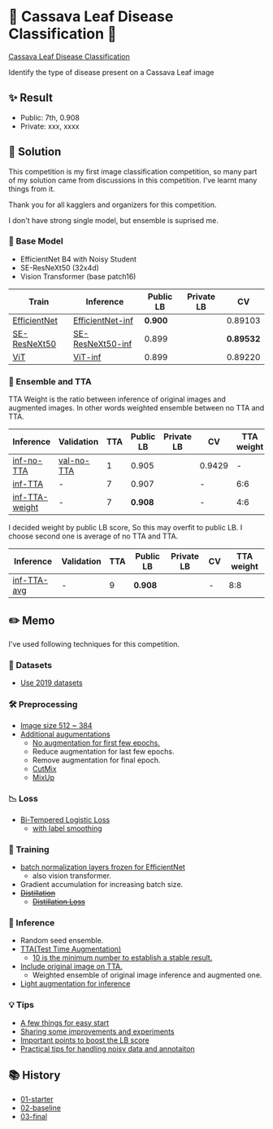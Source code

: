 # 🍃 Cassava Leaf Disease Classification 🍃

[Cassava Leaf Disease Classification](https://www.kaggle.com/c/cassava-leaf-disease-classification/overview)

Identify the type of disease present on a Cassava Leaf image

## ✨ Result

- Public: 7th, 0.908
- Private: xxx, xxxx

## 🔖 Solution

This competition is my first image classification competition,
so many part of my solution came from discussions in this competition.
I've learnt many things from it.

Thank you for all kagglers and organizers for this competition.

I don't have strong single model, but ensemble is suprised me.

### 🎨 Base Model

- EfficientNet B4 with Noisy Student
- SE-ResNeXt50 (32x4d)
- Vision Transformer (base patch16)

| Train          | Inference          | Public LB | Private LB | CV          |
| ---            | ---                | ---       | ---        | ---         |
| [EfficientNet] | [EfficientNet-inf] | **0.900** |            | 0.89103     |
| [SE-ResNeXt50] | [SE-ResNeXt50-inf] | 0.899     |            | **0.89532** |
| [ViT]          | [ViT-inf]          | 0.899     |            | 0.89220     |

[EfficientNet]: https://github.com/IMOKURI/Cassava-Leaf-Disease-Classification/blob/f639150116370039666b7bab452abd85932f4d24/cassava-training.ipynb
[EfficientNet-inf]: https://www.kaggle.com/imokuri/cassava-inference?scriptVersionId=52135491
[SE-ResNeXt50]: https://github.com/IMOKURI/Cassava-Leaf-Disease-Classification/blob/fb7397ca97d624eb4db467c3d67a4c492313aaad/cassava-training.ipynb
[SE-ResNeXt50-inf]: https://www.kaggle.com/imokuri/cassava-inference?scriptVersionId=52812836
[ViT]: https://github.com/IMOKURI/Cassava-Leaf-Disease-Classification/blob/9b7093ed7501254f7705edd31f96467f2be00d8b/cassava-training.ipynb
[ViT-inf]: https://www.kaggle.com/imokuri/cassava-inference?scriptVersionId=52893502

### 🐎 Ensemble and TTA

TTA Weight is the ratio between inference of original images and augmented images.
In other words weighted ensemble between no TTA and TTA.

| Inference        | Validation   | TTA | Public LB | Private LB | CV     | TTA weight |
| ---              | ---          | --- | ---       | ---        | ---    | ---        |
| [inf-no-TTA]     | [val-no-TTA] | 1   | 0.905     |            | 0.9429 | -          |
| [inf-TTA]        | -            | 7   | 0.907     |            | -      | 6:6        |
| [inf-TTA-weight] | -            | 7   | **0.908** |            | -      | 4:6        |

I decided weight by public LB score, So this may overfit to public LB.
I choose second one is average of no TTA and TTA.

| Inference     | Validation | TTA | Public LB | Private LB | CV  | TTA weight |
| ---           | ---        | --- | ---       | ---        | --- | ---        |
| [inf-TTA-avg] | -          | 9   | **0.908** |            | -   | 8:8        |

[inf-no-TTA]: https://www.kaggle.com/imokuri/cassava-inference?scriptVersionId=54132321
[inf-TTA]: https://www.kaggle.com/imokuri/cassava-inference?scriptVersionId=54141945
[inf-TTA-weight]: https://www.kaggle.com/imokuri/cassava-inference?scriptVersionId=54244968
[val-no-TTA]: https://github.com/IMOKURI/Cassava-Leaf-Disease-Classification/commit/f7143beaf5c25829e686f94162cdfa7d0d88d7b1
[inf-TTA-avg]: https://www.kaggle.com/imokuri/cassava-inference?scriptVersionId=54414735

## ✏️ Memo

I've used following techniques for this competition.

### 🍃 Datasets

- [Use 2019 datasets](https://www.kaggle.com/piantic/train-cassava-starter-using-various-loss-funcs/notebook)

### 🛠️ Preprocessing

- [Image size 512 ~ 384](https://www.kaggle.com/c/cassava-leaf-disease-classification/discussion/207450)
- [Additional augumentations](https://www.kaggle.com/khyeh0719/pytorch-efficientnet-baseline-train-amp-aug#Define-Train\Validation-Image-Augmentations)
    - [No augmentation for first few epochs.](https://www.kaggle.com/c/cassava-leaf-disease-classification/discussion/212347)
    - Reduce augmentation for last few epochs.
    - Remove augmentation for final epoch.
    - [CutMix](https://www.kaggle.com/c/cassava-leaf-disease-classification/discussion/209065)
    - [MixUp](https://www.kaggle.com/c/cassava-leaf-disease-classification/discussion/212060)

### 📉 Loss

- [Bi-Tempered Logistic Loss](https://www.kaggle.com/c/cassava-leaf-disease-classification/discussion/202017)
    - [with label smoothing](https://www.kaggle.com/piantic/train-cassava-starter-using-various-loss-funcs/notebook#Bi-Tempered-Loss)

### 🏃 Training

- [batch normalization layers frozen for EfficientNet](https://keras.io/examples/vision/image_classification_efficientnet_fine_tuning/#tips-for-fine-tuning-efficientnet)
    - also vision transformer.
- Gradient accumulation for increasing batch size.
- ~~[Distillation](https://www.kaggle.com/c/cassava-leaf-disease-classification/discussion/214959)~~
    - ~~[Distillation Loss](https://ramesharvind.github.io/posts/deep-learning/knowledge-distillation/)~~

### 🚀 Inference

- Random seed ensemble.
- [TTA(Test Time Augmentation)](https://www.kaggle.com/khyeh0719/pytorch-efficientnet-baseline-inference-tta)
    - [10 is the minimum number to establish a stable result.](https://www.kaggle.com/c/cassava-leaf-disease-classification/discussion/214559#1171803)
- [Include original image on TTA.](https://www.kaggle.com/c/cassava-leaf-disease-classification/discussion/210921#1153396)
    - Weighted ensemble of original image inference and augmented one.
- [Light augmentation for inference](https://www.kaggle.com/c/cassava-leaf-disease-classification/discussion/206489)

### 💡 Tips

- [A few things for easy start](https://www.kaggle.com/c/cassava-leaf-disease-classification/discussion/207450)
- [Sharing some improvements and experiments](https://www.kaggle.com/c/cassava-leaf-disease-classification/discussion/203594)
- [Important points to boost the LB score](https://www.kaggle.com/c/cassava-leaf-disease-classification/discussion/208402)
- [Practical tips for handling noisy data and annotaiton](https://www2.slideshare.net/RyuichiKanoh/practical-tips-for-handling-noisy-data-and-annotaiton-204195412)


## 📚 History

- [01-starter](history/01-starter.md)
- [02-baseline](history/02-baseline.md)
- [03-final](history/03-final.md)
